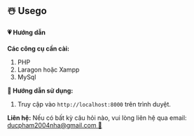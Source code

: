 <h2>☃️ Usego</h2>
<h4>💗 Hướng dẫn </h4>
<p>
    <b>Các công cụ cần cài:</b>
    <ol>
        <li>PHP</li>
        <li>Laragon hoặc Xampp</li>
        <li>MySql</li>
    </ol>
</p>
<p>
    <b>🌻 Hướng dẫn sử dụng:</b>
    <ol>
        <li>Truy cập vào <code>http://localhost:8000</code> trên trình duyệt.</li>
    </ol>
</p>
<p>
    <b>Liên hệ:</b> Nếu có bất kỳ câu hỏi nào, 
    vui lòng liên hệ qua email: <a href="mailto:ducpham2004nha@gmail.com">ducpham2004nha@gmail.com 👻</a>
</p>
